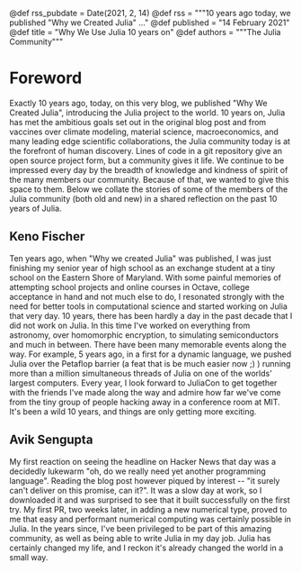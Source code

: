 @def rss_pubdate = Date(2021, 2, 14)
@def rss = """10 years ago today, we published "Why we Created Julia" ..."
@def published = "14 February 2021"
@def title = "Why We Use Julia 10 years on"
@def authors = """The Julia Community"""

# Foreword

Exactly 10 years ago, today, on this very blog, we published "Why We Created Julia", introducing the Julia project to the world. 10 years on, Julia has met the ambitious goals set out in the original blog post and from vaccines over climate modeling, material science, macroeconomics, and many leading edge scientific collaborations, the Julia community today is at the forefront of human discovery. Lines of code in a git repository give an open source project form, but a community gives it life. We continue to be impressed every day by the breadth of knowledge and kindness of spirit of the many members our community. Because of that, we wanted to give this space to them. Below we collate the stories of some of the members of the Julia community (both old and new) in a shared reflection on the past 10 years of Julia.


## Keno Fischer

Ten years ago, when "Why we created Julia" was published, I was just finishing my senior year of high school as an exchange student at a tiny school on the Eastern Shore of Maryland. With some painful memories of attempting school projects and online courses in Octave, college acceptance in hand and not much else to do, I resonated strongly with the need for better tools in computational science and started working on Julia that very day. 10 years, there has been hardly a day in the past decade that I did not work on Julia. In this time I've worked on everything from astronomy, over homomorphic encryption, to simulating semiconductors and much in between. There have been many memorable events along the way. For example, 5 years ago, in a first for a dynamic language, we pushed Julia over the Petaflop barrier (a feat that is be much easier now ;) ) running more than a million simultaneous threads of Julia on one of the worlds' largest computers. Every year, I look forward to JuliaCon to get together with the friends I've made along the way and admire how far we've come from the tiny group of people hacking away in a conference room at MIT. It's been a wild 10 years, and things are only getting more exciting.

## Avik Sengupta

My first reaction on seeing the headline on Hacker News that day was a decidedly lukewarm "oh, do we really need yet another programming language". Reading the blog post however piqued by interest -- "it surely can't deliver on this promise, can it?". It was a slow day at work, so I downloaded it and was surprised to see that it built successfully on the first try. My first PR, two weeks later, in adding a new numerical type, proved to me that easy and performant numerical computing was certainly possible in Julia. In the years since, I've been privileged to be part of this amazing community, as well as being able to write Julia in my day job. Julia has certainly changed my life, and I reckon it's already changed the world in a small way. 
